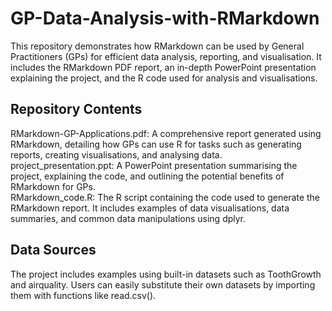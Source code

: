 # GP-Data-Analysis-with-RMarkdown
This repository demonstrates how RMarkdown can be used by General Practitioners (GPs) for efficient data analysis, reporting, and visualisation. It includes the RMarkdown PDF report, an in-depth PowerPoint presentation explaining the project, and the R code used for analysis and visualisations.  

## Repository Contents

RMarkdown-GP-Applications.pdf: A comprehensive report generated using RMarkdown, detailing how GPs can use R for tasks such as generating reports, creating visualisations, and analysing data.  
project_presentation.ppt: A PowerPoint presentation summarising the project, explaining the code, and outlining the potential benefits of RMarkdown for GPs.  
RMarkdown_code.R: The R script containing the code used to generate the RMarkdown report. It includes examples of data visualisations, data summaries, and common data manipulations using dplyr.  

## Data Sources

The project includes examples using built-in datasets such as ToothGrowth and airquality.
Users can easily substitute their own datasets by importing them with functions like read.csv().
